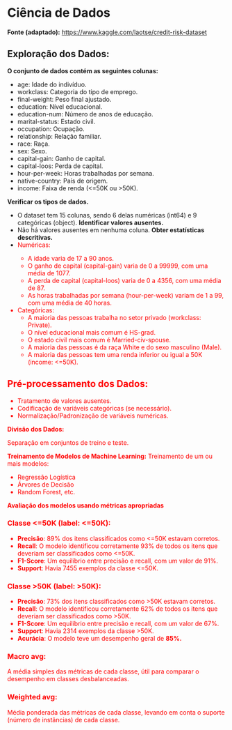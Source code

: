 # Ciência de Dados

**Fonte (adaptado):** https://www.kaggle.com/laotse/credit-risk-dataset


## Exploração dos Dados:

**O conjunto de dados contém as seguintes colunas:**
* age: Idade do indivíduo.
* workclass: Categoria do tipo de emprego.
* final-weight: Peso final ajustado.
* education: Nível educacional.
* education-num: Número de anos de educação.
* marital-status: Estado civil.
* occupation: Ocupação.
* relationship: Relação familiar.
* race: Raça.
* sex: Sexo.
* capital-gain: Ganho de capital.
* capital-loos: Perda de capital.
* hour-per-week: Horas trabalhadas por semana.
* native-country: País de origem.
* income: Faixa de renda (<=50K ou >50K).



**Verificar os tipos de dados.**
  * O dataset tem 15 colunas, sendo 6 delas numéricas (int64) e 9 categóricas (object).
**Identificar valores ausentes.**
  * Não há valores ausentes em nenhuma coluna.
**Obter estatísticas descritivas.**
  * <font color=red>Numéricas:
    * A idade varia de 17 a 90 anos.
    * O ganho de capital (capital-gain) varia de 0 a 99999, com uma média de 1077.
    * A perda de capital (capital-loos) varia de 0 a 4356, com uma média de 87.
    * As horas trabalhadas por semana (hour-per-week) variam de 1 a 99, com uma média de 40 horas.
  * Categóricas:
    * A maioria das pessoas trabalha no setor privado (workclass: Private).
    * O nível educacional mais comum é HS-grad.
    * O estado civil mais comum é Married-civ-spouse.
    * A maioria das pessoas é da raça White e do sexo masculino (Male).
    * A maioria das pessoas tem uma renda inferior ou igual a 50K (income: <=50K).



## Pré-processamento dos Dados:

* Tratamento de valores ausentes.
* Codificação de variáveis categóricas (se necessário).
* Normalização/Padronização de variáveis numéricas.


**Divisão dos Dados:**

Separação em conjuntos de treino e teste.


**Treinamento de Modelos de Machine Learning:**
Treinamento de um ou mais modelos:
* Regressão Logística
* Árvores de Decisão
* Random Forest, etc.


**Avaliação dos modelos usando métricas apropriadas**

### Classe <=50K (label: <=50K):

* **Precisão**: 89% dos itens classificados como <=50K estavam corretos.
* **Recall**: O modelo identificou corretamente 93% de todos os itens que deveriam ser classificados como <=50K.
* **F1-Score**: Um equilíbrio entre precisão e recall, com um valor de 91%.
* **Support**: Havia 7455 exemplos da classe <=50K.

### Classe >50K (label: >50K):

* **Precisão**: 73% dos itens classificados como >50K estavam corretos.
* **Recall**: O modelo identificou corretamente 62% de todos os itens que deveriam ser classificados como >50K.
* **F1-Score**: Um equilíbrio entre precisão e recall, com um valor de 67%.
* **Support**: Havia 2314 exemplos da classe >50K.
* **Acurácia**: O modelo teve um desempenho geral de **85%.**

### Macro avg:
A média simples das métricas de cada classe, útil para comparar o desempenho em classes desbalanceadas.

### Weighted avg:
Média ponderada das métricas de cada classe, levando em conta o suporte (número de instâncias) de cada classe.





